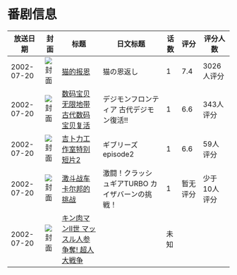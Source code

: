 # 番剧信息

|放送日期|封面|标题|日文标题|话数|评分|评分人数|
|---|---|---|---|---|---|---|
|2002-07-20|![封面](https://lain.bgm.tv/pic/cover/c/ff/4d/506_ZvPRV.jpg)|[猫的报恩](https://bangumi.tv/subject/506)|猫の恩返し|1|7.4|3026人评分|
|2002-07-20|![封面](https://lain.bgm.tv/pic/cover/c/e8/bf/3139_w7L6H.jpg)|[数码宝贝无限地带 古代数码宝贝复活](https://bangumi.tv/subject/3139)|デジモンフロンティア 古代デジモン復活!!|1|6.6|343人评分|
|2002-07-20|![封面](https://lain.bgm.tv/pic/cover/c/ad/8f/63933_Ik0Yt.jpg)|[吉卜力工作室特别短片2](https://bangumi.tv/subject/63933)|ギブリーズ episode2|1|6.6|59人评分|
|2002-07-20|![封面](https://lain.bgm.tv/pic/cover/c/f1/fb/152652_WWjbW.jpg)|[激斗战车 卡尔邦的挑战](https://bangumi.tv/subject/152652)|激闘！クラッシュギアTURBO カイザバーンの挑戦！|1|暂无评分|少于10人评分|
|2002-07-20|![封面](https://lain.bgm.tv/pic/cover/c/82/99/500827_MOece.jpg)|[キン肉マンII世 マッスル人参争奪! 超人大戦争](https://bangumi.tv/subject/500827)||未知|||
